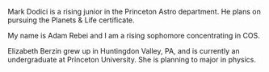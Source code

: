 
Mark Dodici is a rising junior in the Princeton Astro department. He plans on pursuing the Planets & Life certificate.

My name is Adam Rebei and I am a rising sophomore concentrating in COS.

Elizabeth Berzin grew up in Huntingdon Valley, PA, and is currently an undergraduate at Princeton University. She is planning to major in physics.

